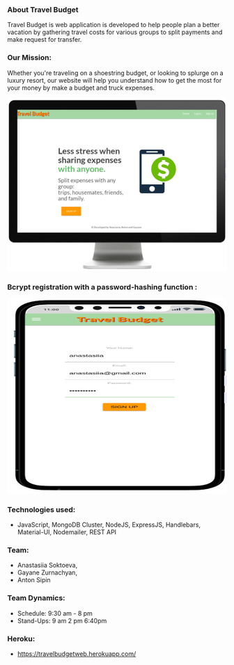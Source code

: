 ### About Travel Budget
Travel Budget is web application is developed to help people plan a better vacation by gathering travel costs for various groups to split payments and make request for transfer.


### Our Mission:
Whether you're traveling on a shoestring budget, or looking to splurge on a luxury resort, our website will help you understand how to get the most for your money by make a budget and truck expenses.

<p align="center">
  <img width="700" height="400" src="https://github.com/anastasiiasok/travelBudget/blob/main/Screen%20Shot%202020-12-10%20at%201.44.46%20AM.png">
</p>


### Bcrypt registration with a password-hashing function :

<p align="center">
  <img width="700" height="450" src="https://github.com/anastasiiasok/travelBudget/blob/main/login.png">
</p>


### Technologies used: 
* JavaScript, MongoDB Cluster, NodeJS, ExpressJS, Handlebars, Material-UI, Nodemailer, REST API


### Team:
* Anastasiia Soktoeva,
* Gayane Zurnachyan,
* Anton Sipin


### Team Dynamics:
* Schedule: 9:30 am - 8 pm
* Stand-Ups:
9 am
2 pm
6:40pm

### Heroku:
* https://travelbudgetweb.herokuapp.com/
